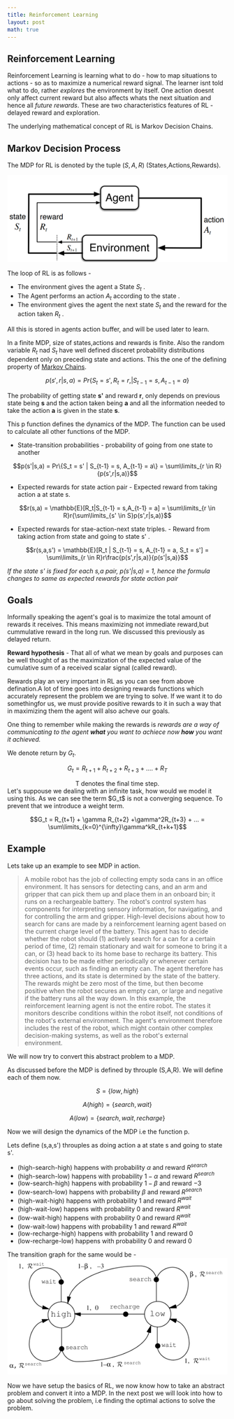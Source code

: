 ```yaml
---
title: Reinforcement Learning
layout: post
math: true
---
```


## Reinforcement Learning
Reinforcement Learning is learning what to do - how to map situations to actions - so as to maximize a numerical reward signal. The learner isnt told what to do, rather *explores* the environment by itself. One action doesnt only affect current reward but also affects whats the next situation and hence all *future rewards*. These are two characteristics features of RL - delayed reward and exploration.

The underlying mathematical concept of RL is Markov Decision Chains.

## Markov Decision Process

The MDP for RL is denoted by the tuple $(S,A,R)$ (States,Actions,Rewards).

![MDP](/assets/images/MDP.png)

The loop of RL is as follows - 
- The environment gives the agent a State $S_t$ .
- The Agent performs an action $A_t$ according to the state .
- The environment gives the agent the next state $S_t$ and the reward for the action taken $R_t$ .

All this is stored in agents action buffer, and will be used later to learn.

In a finite MDP, size of states,actions and rewards is finite. Also the random variable $R_t$ nad $S_t$ have well defined disceret probability distributions dependent only on preceding state and actions. This the one of the defining property of [Markov Chains](https://en.wikipedia.org/wiki/Markov_chain#Principles).



$$p(s',r|s,a) = Pr\{S_t = s', R_t = r,|S_{t-1} = s,A_{t-1} = a\}$$


The probability of getting state **s'** and reward **r**, only depends on previous state being **s** and the action taken being **a** and all the information needed to take the action **a** is given in the state **s**.

This p function defines the dynamics of the MDP.
The function can be used to calculate all other functions of the MDP.

- State-transition probabilities - probability of going from one state to another

$$p(s'|s,a) = Pr\{S_t = s' | S_{t-1} = s, A_{t-1} = a\} = \sum\limits_{r \in R} {p(s',r|s,a)}$$

- Expected rewards for state action pair - Expected reward from taking action a at state s.

$$r(s,a) = \mathbb{E}[R_t|S_{t-1} = s,A_{t-1} = a] = \sum\limits_{r \in R}r{\sum\limits_{s' \in S}p(s',r|s,a)}$$

- Expected rewards for stae-action-next state triples. - Reward from taking action from state and going to state s' . 

$$r(s,a,s') = \mathbb{E}[R_t | S_{t-1} = s, A_{t-1} = a, S_t = s'] = \sum\limits_{r \in R}r\frac{p(s',r|s,a)}{p(s'|s,a)}$$

*If the state s' is fixed for each s,a pair, p(s'\|s,a) = 1, hence the formula changes to same as expected rewards for state action pair*

## Goals
Informally speaking the agent's goal is to maximize the total amount of rewards it receives. This means maximizing not immediate reward,but cummulative reward in the long run. We discussed this previously as delayed return.


**Reward hypothesis** - That all of what we mean by goals and purposes can be well thought of as the maximization of the expected value of the cumulative sum of a received scalar signal (called reward).

Rewards play an very important in RL as you can see from above defination.A lot of time goes into designing rewards functions which accurately represent the problem we are trying to solve.
If we want it to do somethingfor us, we must provide positive rewards to it in such a way that in maximizing them the agent will also acheve our goals.

One thing to remember while making the rewards is _rewards are a way of communicating to the agent **what** you want to achiece now **how** you want it achieved._

We denote return by $G_t$.

$$G_t = R_{t+1} + R_{t+2} + R_{t+3} + .... + R_T$$

<center>T denotes the final time step.</center>
Let's suppouse we dealing with an infinite task, how would we model it using this. As we can see the term $G_t$ is not a converging sequence. To prevent that we introduce a weight term.

$$G_t = R_{t+1} + \gamma R_{t+2} +\gamma^2R_{t+3} + ... = \sum\limits_{k=0}^{\infty}\gamma^kR_{t+k+1}$$

## Example
Lets take up an example to see MDP in action.

 > A mobile robot has the job of collecting empty soda cans in an office environment. It has sensors for detecting cans, and an arm and gripper that can pick them up and place them in an onboard bin; it runs on a rechargeable battery. The robot's control system has components for interpreting sensory information, for navigating, and for controlling the arm and gripper. High-level decisions about how to search for cans are made by a reinforcement learning agent based on the current charge level of the battery. This agent has to decide whether the robot should (1) actively search for a can for a certain period of time, (2) remain stationary and wait for someone to bring it a can, or (3) head back to its home base to recharge its battery. This decision has to be made either periodically or whenever certain events occur, such as finding an empty can. The agent therefore has three actions, and its state is determined by the state of the battery. The rewards might be zero most of the time, but then become positive when the robot secures an empty can, or large and negative if the battery runs all the way down. In this example, the reinforcement learning agent is not the entire robot. The states it monitors describe conditions within the robot itself, not conditions of the robot's external environment. The agent's environment therefore includes the rest of the robot, which might contain other complex decision-making systems, as well as the robot's external environment.

 We will now try to convert this abstract problem to a MDP.

 As discussed before the MDP is defined by throuple (S,A,R). We will define each of them now.

 $$S = \{ low,high \} $$

 $$A(high) = \{search,wait\}$$

 $$A(low) = \{search,wait,recharge\}$$

Now we will design the dynamics of the MDP i.e the function p.

Lets define (s,a,s') throuples as doing action a at state s and going to state s'.
- (high-search-high) happens with probability $\alpha$ and reward $R^{search}$
- (high-search-low) happens with probability $1-\alpha$ and reward $R^{search}$
- (low-search-high) happens with probability $1-\beta$ and reward $-3$
- (low-search-low) happens with probability $\beta$ and reward $R^{search}$
- (high-wait-high) happens with probability $1$ and reward $R^{wait}$
- (high-wait-low) happens with probability $0$ and reward $R^{wait}$
- (low-wait-high) happens with probability $0$ and reward $R^{wait}$
- (low-wait-low) happens with probability $1$ and reward $R^{wait}$
- (low-recharge-high) happens with probability $1$ and reward $0$
- (low-recharge-low) happens with probability $0$ and reward $0$

The transition graph for the same would be - 
![graph](/assets/images/graph.png)


Now we have setup the basics of RL, we now know how to take an abstract problem and convert it into a MDP. In the next post we will look into how to go about solving the problem, i.e finding the optimal actions to solve the problem.

